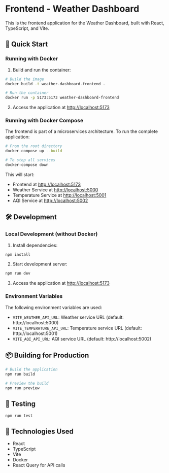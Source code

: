 # Frontend - Weather Dashboard

This is the frontend application for the Weather Dashboard, built with React, TypeScript, and Vite.

## 🚀 Quick Start

### Running with Docker

1. Build and run the container:
```bash
# Build the image
docker build -t weather-dashboard-frontend .

# Run the container
docker run -p 5173:5173 weather-dashboard-frontend
```

2. Access the application at [http://localhost:5173](http://localhost:5173)

### Running with Docker Compose

The frontend is part of a microservices architecture. To run the complete application:

```bash
# From the root directory
docker-compose up --build

# To stop all services
docker-compose down
```

This will start:
- Frontend at [http://localhost:5173](http://localhost:5173)
- Weather Service at [http://localhost:5000](http://localhost:5000)
- Temperature Service at [http://localhost:5001](http://localhost:5001)
- AQI Service at [http://localhost:5002](http://localhost:5002)

## 🛠️ Development

### Local Development (without Docker)

1. Install dependencies:
```bash
npm install
```

2. Start development server:
```bash
npm run dev
```

3. Access the application at [http://localhost:5173](http://localhost:5173)

### Environment Variables

The following environment variables are used:
- `VITE_WEATHER_API_URL`: Weather service URL (default: http://localhost:5000)
- `VITE_TEMPERATURE_API_URL`: Temperature service URL (default: http://localhost:5001)
- `VITE_AQI_API_URL`: AQI service URL (default: http://localhost:5002)

## 📦 Building for Production

```bash
# Build the application
npm run build

# Preview the build
npm run preview
```

## 🧪 Testing

```bash
npm run test
```

## 🔧 Technologies Used

- React
- TypeScript
- Vite
- Docker
- React Query for API calls
